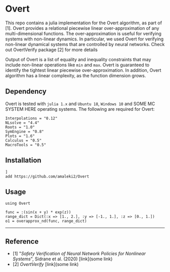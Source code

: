 # Overt

<!-- [![Stable](https://img.shields.io/badge/docs-stable-blue.svg)](https://amaleki2.github.io/Overt.jl/stable)
[![Dev](https://img.shields.io/badge/docs-dev-blue.svg)](https://amaleki2.github.io/Overt.jl/dev)
[![Build Status](https://travis-ci.com/amaleki2/Overt.jl.svg?branch=master)](https://travis-ci.com/amaleki2/Overt.jl)
[![Build Status](https://ci.appveyor.com/api/projects/status/github/amaleki2/Overt.jl?svg=true)](https://ci.appveyor.com/project/amaleki2/Overt-jl)
[![Coverage](https://codecov.io/gh/amaleki2/Overt.jl/branch/master/graph/badge.svg)](https://codecov.io/gh/amaleki2/Overt.jl) -->


This repo contains a julia implementation for the Overt algorithm, as part of [1]. Overt provides a relational piecewise linear over-approximation of any multi-dimensional functions. The over-approximation is useful for verifying systems with non-linear dynamics. In particular, we used Overt for verifying non-linear dynamical systems that are controlled by neural networks. Check out OvertVerify package [2] for more details

Output of Overt is a list of equality and inequality constraints that may include non-linear operations like `min` and `max`. Overt is guaranteed to identify the tightest linear piecewise over-approximation. In addition, Overt algorithm has a linear complexity, as the function dimension grows.

## Dependency
Overt is tested with `julia 1.x` and `Ubuntu 18`, `Windows 10` and SOME MC SYSTEM HERE operating systems. The following are required for Overt:
```
Interpolations = "0.12"
NLsolve = "4.4"
Roots = "1.0"
SymEngine = "0.8"
Plots = "1.6"
Calculus = "0.5"
MacroTools = "0.5"
```

## Installation
```
]
add https://github.com/amaleki2/Overt
```


## Usage
```
using Overt

func = :(sin(x + y) * exp(z))
range_dict = Dict(:x => [1., 2.], :y => [-1., 1.], :z => [0., 1.])
o1 = overapprox_nd(func, range_dict)

```
---
## Reference

- [1] "*Safety Verification of Neural Network Policies for Nonlinear Systems*", Sidrane et al. (2020) [link](some link)
- [2] *OvertVerify* [link](some link)
